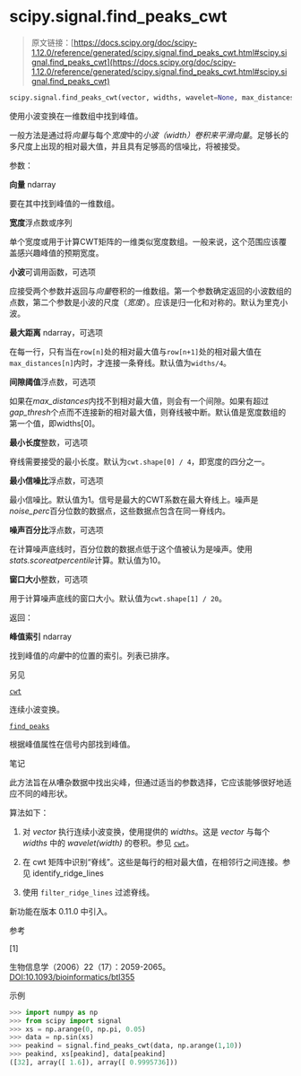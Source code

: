 # scipy.signal.find_peaks_cwt

> 原文链接：[https://docs.scipy.org/doc/scipy-1.12.0/reference/generated/scipy.signal.find_peaks_cwt.html#scipy.signal.find_peaks_cwt](https://docs.scipy.org/doc/scipy-1.12.0/reference/generated/scipy.signal.find_peaks_cwt.html#scipy.signal.find_peaks_cwt)

```py
scipy.signal.find_peaks_cwt(vector, widths, wavelet=None, max_distances=None, gap_thresh=None, min_length=None, min_snr=1, noise_perc=10, window_size=None)
```

使用小波变换在一维数组中找到峰值。

一般方法是通过将*向量*与每个*宽度*中的*小波（width）*卷积来平滑*向量*。足够长的多尺度上出现的相对最大值，并且具有足够高的信噪比，将被接受。

参数：

**向量** ndarray

要在其中找到峰值的一维数组。

**宽度**浮点数或序列

单个宽度或用于计算CWT矩阵的一维类似宽度数组。一般来说，这个范围应该覆盖感兴趣峰值的预期宽度。

**小波**可调用函数，可选项

应接受两个参数并返回与*向量*卷积的一维数组。第一个参数确定返回的小波数组的点数，第二个参数是小波的尺度（*宽度*）。应该是归一化和对称的。默认为里克小波。

**最大距离** ndarray，可选项

在每一行，只有当在`row[n]`处的相对最大值与`row[n+1]`处的相对最大值在`max_distances[n]`内时，才连接一条脊线。默认值为`widths/4`。

**间隙阈值**浮点数，可选项

如果在*max_distances*内找不到相对最大值，则会有一个间隙。如果有超过*gap_thresh*个点而不连接新的相对最大值，则脊线被中断。默认值是宽度数组的第一个值，即widths[0]。

**最小长度**整数，可选项

脊线需要接受的最小长度。默认为`cwt.shape[0] / 4`，即宽度的四分之一。

**最小信噪比**浮点数，可选项

最小信噪比。默认值为1。信号是最大的CWT系数在最大脊线上。噪声是*noise_perc*百分位数的数据点，这些数据点包含在同一脊线内。

**噪声百分比**浮点数，可选项

在计算噪声底线时，百分位数的数据点低于这个值被认为是噪声。使用*stats.scoreatpercentile*计算。默认值为10。

**窗口大小**整数，可选项

用于计算噪声底线的窗口大小。默认值为`cwt.shape[1] / 20`。

返回：

**峰值索引** ndarray

找到峰值的*向量*中的位置的索引。列表已排序。

另见

[`cwt`](scipy.signal.cwt.html#scipy.signal.cwt "scipy.signal.cwt")

连续小波变换。

[`find_peaks`](scipy.signal.find_peaks.html#scipy.signal.find_peaks "scipy.signal.find_peaks")

根据峰值属性在信号内部找到峰值。

笔记

此方法旨在从嘈杂数据中找出尖峰，但通过适当的参数选择，它应该能够很好地适应不同的峰形状。

算法如下：

1.  对 *vector* 执行连续小波变换，使用提供的 *widths*。这是 *vector* 与每个 *widths* 中的 *wavelet(width)* 的卷积。参见 [`cwt`](scipy.signal.cwt.html#scipy.signal.cwt "scipy.signal.cwt")。

1.  在 cwt 矩阵中识别“脊线”。这些是每行的相对最大值，在相邻行之间连接。参见 identify_ridge_lines

1.  使用 `filter_ridge_lines` 过滤脊线。

新功能在版本 0.11.0 中引入。

参考

[1]

生物信息学（2006）22（17）：2059-2065。[DOI:10.1093/bioinformatics/btl355](https://doi.org/10.1093/bioinformatics/btl355)

示例

```py
>>> import numpy as np
>>> from scipy import signal
>>> xs = np.arange(0, np.pi, 0.05)
>>> data = np.sin(xs)
>>> peakind = signal.find_peaks_cwt(data, np.arange(1,10))
>>> peakind, xs[peakind], data[peakind]
([32], array([ 1.6]), array([ 0.9995736])) 
```
